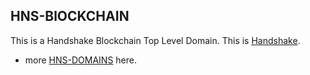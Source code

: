 ## HNS-BlOCKCHAIN 

This is a Handshake Blockchain Top Level Domain. This is [Handshake](https://handshake.org/).

- more [HNS-DOMAINS](https://home.hns-domains/) here.
